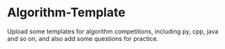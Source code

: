 # Algorithm-Template
Upload some templates for algorithm competitions, including py, cpp, java and so on, and also add some questions for practice.
